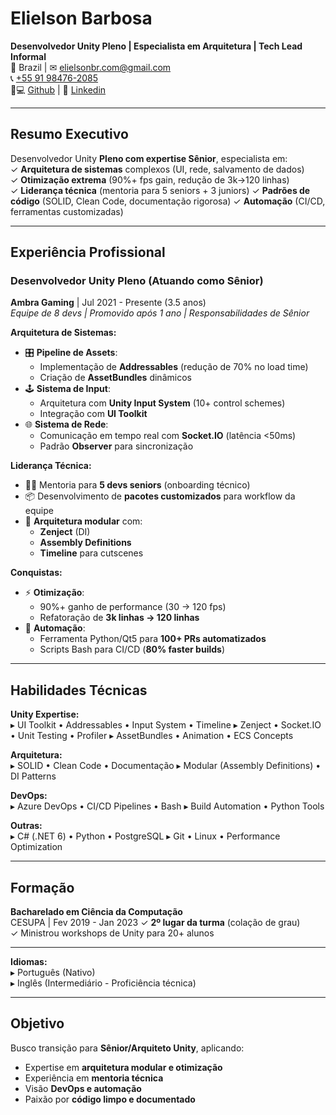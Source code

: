 # **Elielson Barbosa**  
**Desenvolvedor Unity Pleno | Especialista em Arquitetura | Tech Lead Informal**  
📍 Brazil | ✉ [elielsonbr.com@gmail.com](mailto:elielsonbr.com@gmail.com)  
📞 [+55 91 98476-2085](https://api.whatsapp.com/send/?phone=5591982350030)  
👨💻 [Github](https://github.com/Elielson68) | 👔 [Linkedin](https://www.linkedin.com/in/elielson-barbosa/)  

---

## **Resumo Executivo**  
Desenvolvedor Unity **Pleno com expertise Sênior**, especialista em:  
✓ **Arquitetura de sistemas** complexos (UI, rede, salvamento de dados)  
✓ **Otimização extrema** (90%+ fps gain, redução de 3k→120 linhas)  
✓ **Liderança técnica** (mentoria para 5 seniors + 3 juniors)
✓ **Padrões de código** (SOLID, Clean Code, documentação rigorosa)
✓ **Automação** (CI/CD, ferramentas customizadas)  

---

## **Experiência Profissional**  

### **Desenvolvedor Unity Pleno (Atuando como Sênior)**  
**Ambra Gaming** | Jul 2021 - Presente (3.5 anos)  
*Equipe de 8 devs | Promovido após 1 ano | Responsabilidades de Sênior*  

**Arquitetura de Sistemas:**  
- 🎛️ **Pipeline de Assets**:  
  - Implementação de **Addressables** (redução de 70% no load time)  
  - Criação de **AssetBundles** dinâmicos
- 🕹️ **Sistema de Input**:  
  - Arquitetura com **Unity Input System** (10+ control schemes)  
  - Integração com **UI Toolkit**  
- 🌐 **Sistema de Rede**:  
  - Comunicação em tempo real com **Socket.IO** (latência <50ms)  
  - Padrão **Observer** para sincronização

**Liderança Técnica:**  
- 👨🏫 Mentoria para **5 devs seniors** (onboarding técnico)  
- 📦 Desenvolvimento de **pacotes customizados** para workflow da equipe
- 🧩 **Arquitetura modular** com:  
  - **Zenject** (DI)  
  - **Assembly Definitions**  
  - **Timeline** para cutscenes

**Conquistas:**  
- ⚡ **Otimização**:  
  - 90%+ ganho de performance (30 → 120 fps)  
  - Refatoração de **3k linhas → 120 linhas**  
- 🤖 **Automação**:  
  - Ferramenta Python/Qt5 para **100+ PRs automatizados**  
  - Scripts Bash para CI/CD (**80% faster builds**)  

---

## **Habilidades Técnicas**  

**Unity Expertise:**  
▸ UI Toolkit • Addressables • Input System • Timeline
▸ Zenject • Socket.IO • Unit Testing • Profiler
▸ AssetBundles • Animation • ECS Concepts

**Arquitetura:**  
▸ SOLID • Clean Code • Documentação
▸ Modular (Assembly Definitions) • DI Patterns

**DevOps:**  
▸ Azure DevOps • CI/CD Pipelines • Bash
▸ Build Automation • Python Tools

**Outras:**  
▸ C# (.NET 6) • Python • PostgreSQL
▸ Git • Linux • Performance Optimization

---

## **Formação**  
**Bacharelado em Ciência da Computação**  
CESUPA | Fev 2019 - Jan 2023 
✓ **2º lugar da turma** (colação de grau)  
✓ Ministrou workshops de Unity para 20+ alunos

---

**Idiomas:**  
▸ Português (Nativo)  
▸ Inglês (Intermediário - Proficiência técnica)

---

## **Objetivo**  
Busco transição para **Sênior/Arquiteto Unity**, aplicando:  
- Expertise em **arquitetura modular e otimização**  
- Experiência em **mentoria técnica**  
- Visão **DevOps e automação**
- Paixão por **código limpo e documentado**    